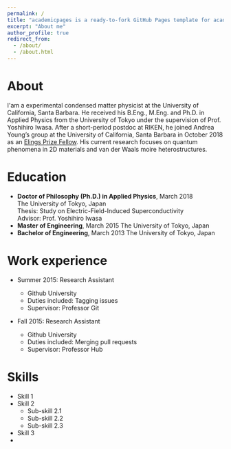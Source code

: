 ```yaml
---
permalink: /
title: "academicpages is a ready-to-fork GitHub Pages template for academic personal websites"
excerpt: "About me"
author_profile: true
redirect_from: 
  - /about/
  - /about.html
---
```


About
======
I'am a experimental condensed matter physicist at the University of California, Santa Barbara. He received his B.Eng., M.Eng. and Ph.D. in Applied Physics from the University of Tokyo under the supervision of Prof. Yoshihiro Iwasa. After a short-period postdoc at RIKEN, he joined Andrea Young’s group at the University of California, Santa Barbara in October 2018 as an [Elings Prize Fellow](https://www.cnsi.ucsb.edu/resources/funding/elings-prize/fellows). His current research focuses on quantum phenomena in 2D materials and van der Waals moire heterostructures.

Education
======
* **Doctor of Philosophy (Ph.D.) in Applied Physics**, March 2018<br>
  The University of Tokyo, Japan<br>
  Thesis: Study on Electric-Field-Induced Superconductivity<br>
  Advisor: Prof. Yoshihiro Iwasa
  <br>
* **Master of Engineering**, March 2015
  The University of Tokyo, Japan
  <br>
* **Bachelor of Engineering**, March 2013
  The University of Tokyo, Japan

Work experience
======
* Summer 2015: Research Assistant
  * Github University
  * Duties included: Tagging issues
  * Supervisor: Professor Git

* Fall 2015: Research Assistant
  * Github University
  * Duties included: Merging pull requests
  * Supervisor: Professor Hub
  
Skills
======
* Skill 1
* Skill 2
  * Sub-skill 2.1
  * Sub-skill 2.2
  * Sub-skill 2.3
* Skill 3
* 
